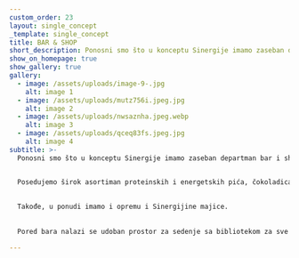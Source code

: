 ```yaml
---
custom_order: 23
layout: single_concept
_template: single_concept
title: BAR & SHOP
short_description: Ponosni smo što u konceptu Sinergije imamo zaseban departman bar i shop u kojem se možete ne samo zasititi i okrepiti već i opremiti. 
show_on_homepage: true
show_gallery: true
gallery:
  - image: /assets/uploads/image-9-.jpg
    alt: image 1
  - image: /assets/uploads/mutz756i.jpeg.jpg
    alt: image 2
  - image: /assets/uploads/nwsaznha.jpeg.webp
    alt: image 3
  - image: /assets/uploads/qceq83fs.jpeg.jpg
    alt: image 4
subtitle: >-
  Ponosni smo što u konceptu Sinergije imamo zaseban departman bar i shop u kojem se možete ne samo zasititi i okrepiti već i opremiti. 


  Posedujemo širok asortiman proteinskih i energetskih pića, čokoladica, proteina i drugih suplemenata. 
  
  
  Takođe, u ponudi imamo i opremu i Sinergijine majice. 
  
  
  Pored bara nalazi se udoban prostor za sedenje sa bibliotekom za sve uzraste gde se možete odmarati, doći sa svojom decom i/ili kućnim ljubimcima. 

---
```

